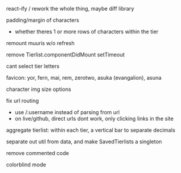 react-ify / rework the whole thing, maybe diff library

padding/margin of characters
- whether theres 1 or more rows of characters within the tier

remount muuris w/o refresh

remove Tierlist.componentDidMount setTimeout

cant select tier letters

favicon: yor, fern, mai, rem, zerotwo, asuka (evangalion), asuna

character img size options

fix url routing
- use /:username instead of parsing from url
- on live/github, direct urls dont work, only clicking links in the site

aggregate tierlist: within each tier, a vertical bar to separate decimals

separate out util from data, and make SavedTierlists a singleton

remove commented code

colorblind mode
